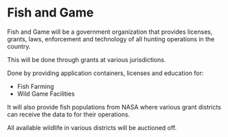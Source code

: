 # Fish and Game

Fish and Game will be a government organization that provides licenses, grants, laws, enforcement and technology of all hunting operations in the country.

This will be done through grants at various jurisdictions.

Done by providing application containers, licenses and education for:

- Fish Farming
- Wild Game Facilities

It will also provide fish populations from NASA where various grant districts can receive the data to for their operations.

All available wildlife in various districts will be auctioned off.
